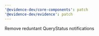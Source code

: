 ```yaml
---
'@evidence-dev/core-components': patch
'@evidence-dev/evidence': patch
---
```


Remove reduntant QueryStatus notifications
